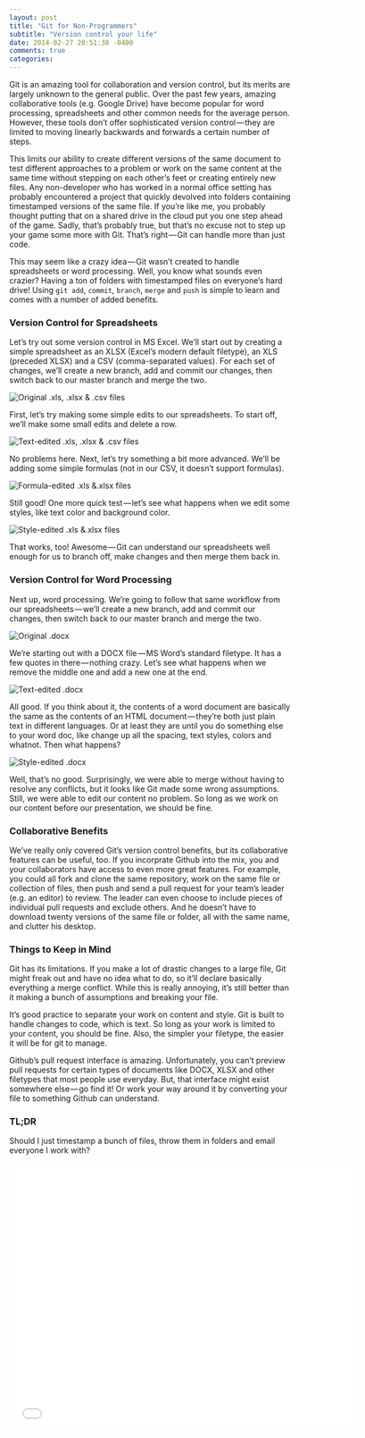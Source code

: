 ```yaml
---
layout: post
title: "Git for Non-Programmers"
subtitle: "Version control your life"
date: 2014-02-27 20:51:38 -0400
comments: true
categories: 
---
```


Git is an amazing tool for collaboration and version control, but its merits are largely unknown to the general public. Over the past few years, amazing collaborative tools (e.g. Google Drive) have become popular for word processing, spreadsheets and other common needs for the average person. However, these tools don’t offer sophisticated version control — they are limited to moving linearly backwards and forwards a certain number of steps.

This limits our ability to create different versions of the same document to test different approaches to a problem or work on the same content at the same time without stepping on each other’s feet or creating entirely new files. Any non-developer who has worked in a normal office setting has probably encountered a project that quickly devolved into folders containing timestamped versions of the same file. If you’re like me, you probably thought putting that on a shared drive in the cloud put you one step ahead of the game. Sadly, that’s probably true, but that’s no excuse not to step up your game some more with Git. That’s right — Git can handle more than just code.

This may seem like a crazy idea — Git wasn’t created to handle spreadsheets or word processing. Well, you know what sounds even crazier? Having a ton of folders with timestamped files on everyone’s hard drive! Using `git add`, `commit`, `branch`, `merge` and `push` is simple to learn and comes with a number of added benefits.

### Version Control for Spreadsheets

Let’s try out some version control in MS Excel. We’ll start out by creating a simple spreadsheet as an XLSX (Excel’s modern default filetype), an XLS (preceded XLSX) and a CSV (comma-separated values). For each set of changes, we’ll create a new branch, add and commit our changes, then switch back to our master branch and merge the two.

![Original .xls, .xlsx & .csv files](https://d262ilb51hltx0.cloudfront.net/max/800/1*dbNPHgeMBz6ByWCnXA75Jg.png)

First, let’s try making some simple edits to our spreadsheets. To start off, we’ll make some small edits and delete a row.

![Text-edited .xls, .xlsx & .csv files](https://d262ilb51hltx0.cloudfront.net/max/800/1*ISkg5HyYMI1U1f2rJBU4Nw.png)

No problems here. Next, let’s try something a bit more advanced. We’ll be adding some simple formulas (not in our CSV, it doesn’t support formulas).

![Formula-edited .xls &.xlsx files](https://d262ilb51hltx0.cloudfront.net/max/800/1*G-XhUMnrDCmE84l6RfMDmw.png)

Still good! One more quick test — let’s see what happens when we edit some styles, like text color and background color.

![Style-edited .xls &.xlsx files](https://d262ilb51hltx0.cloudfront.net/max/800/1*9u1PbzWq9u-nHe8TP3JqCg.png)

That works, too! Awesome — Git can understand our spreadsheets well enough for us to branch off, make changes and then merge them back in.

### Version Control for Word Processing

Next up, word processing. We’re going to follow that same workflow from our spreadsheets — we’ll create a new branch, add and commit our changes, then switch back to our master branch and merge the two.

![Original .docx](https://d262ilb51hltx0.cloudfront.net/max/800/1*wi454P_UTyJk9M_VGbm72A.png)

We’re starting out with a DOCX file — MS Word’s standard filetype. It has a few quotes in there — nothing crazy. Let’s see what happens when we remove the middle one and add a new one at the end.

![Text-edited .docx](https://d262ilb51hltx0.cloudfront.net/max/800/1*VtNtSVi2tScJ1Nmc-v39UA.png)

All good. If you think about it, the contents of a word document are basically the same as the contents of an HTML document — they’re both just plain text in different languages. Or at least they are until you do something else to your word doc, like change up all the spacing, text styles, colors and whatnot. Then what happens?

![Style-edited .docx](https://d262ilb51hltx0.cloudfront.net/max/800/1*iGxrobm17YmuBxso5m1Gjw.png)

Well, that’s no good. Surprisingly, we were able to merge without having to resolve any conflicts, but it looks like Git made some wrong assumptions. Still, we were able to edit our content no problem. So long as we work on our content before our presentation, we should be fine.

### Collaborative Benefits

We’ve really only covered Git’s version control benefits, but its collaborative features can be useful, too. If you incorprate Github into the mix, you and your collaborators have access to even more great features. For example, you could all fork and clone the same repository, work on the same file or collection of files, then push and send a pull request for your team’s leader (e.g. an editor) to review. The leader can even choose to include pieces of individual pull requests and exclude others. And he doesn’t have to download twenty versions of the same file or folder, all with the same name, and clutter his desktop.

### Things to Keep in Mind

Git has its limitations. If you make a lot of drastic changes to a large file, Git might freak out and have no idea what to do, so it’ll declare basically everything a merge conflict. While this is really annoying, it’s still better than it making a bunch of assumptions and breaking your file.

It’s good practice to separate your work on content and style. Git is built to handle changes to code, which is text. So long as your work is limited to your content, you should be fine. Also, the simpler your filetype, the easier it will be for git to manage.

Github’s pull request interface is amazing. Unfortunately, you can’t preview pull requests for certain types of documents like DOCX, XLSX and other filetypes that most people use everyday. But, that interface might exist somewhere else — go find it! Or work your way around it by converting your file to something Github can understand.

### TL;DR

Should I just timestamp a bunch of files, throw them in folders and email everyone I work with?

<iframe width="625" height="480" src="//www.youtube.com/embed/31g0YE61PLQ" frameborder="0" allowfullscreen></iframe>